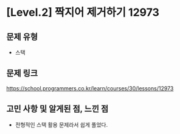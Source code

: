 # [Level.2] 짝지어 제거하기 12973

## 문제 유형
- 스택

## 문제 링크
https://school.programmers.co.kr/learn/courses/30/lessons/12973

## 고민 사항 및 알게된 점, 느낀 점
- 전형적인 스택 활용 문제라서 쉽게 풀었다.
